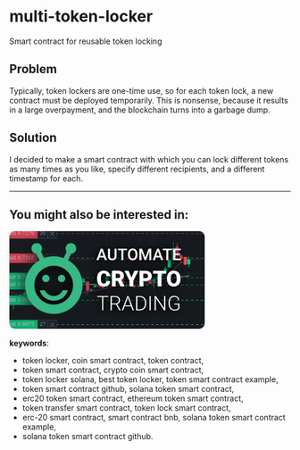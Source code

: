 # multi-token-locker
Smart contract for reusable token locking

## Problem

Typically, token lockers are one-time use, so for each token lock, a new contract must be deployed temporarily. This is nonsense, because it results in a large overpayment, and the blockchain turns into a garbage dump.

## Solution

I decided to make a smart contract with which you can lock different tokens as many times as you like, specify different recipients, and a different timestamp for each.

---

## You might also be interested in:

[![automate crypto trading](banner.png)](https://t.me/get_matrixbot?start=github_org)

**keywords**:
* token locker, coin smart contract, token contract,
* token smart contract, crypto coin smart contract,
* token locker solana, best token locker, token smart contract example,
* token smart contract github, solana token smart contract,
* erc20 token smart contract, ethereum token smart contract,
* token transfer smart contract, token lock smart contract,
* erc-20 smart contract, smart contract bnb, solana token smart contract example,
* solana token smart contract github.
